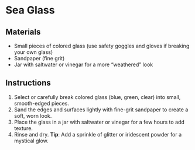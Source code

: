 # Sea Glass

## Materials

- Small pieces of colored glass (use safety goggles and gloves if breaking your own glass)
- Sandpaper (fine grit)
- Jar with saltwater or vinegar for a more “weathered” look

## Instructions

1. Select or carefully break colored glass (blue, green, clear) into small, smooth-edged pieces.
2. Sand the edges and surfaces lightly with fine-grit sandpaper to create a soft, worn look.
3. Place the glass in a jar with saltwater or vinegar for a few hours to add texture.
4. Rinse and dry. **Tip**: Add a sprinkle of glitter or iridescent powder for a mystical glow.